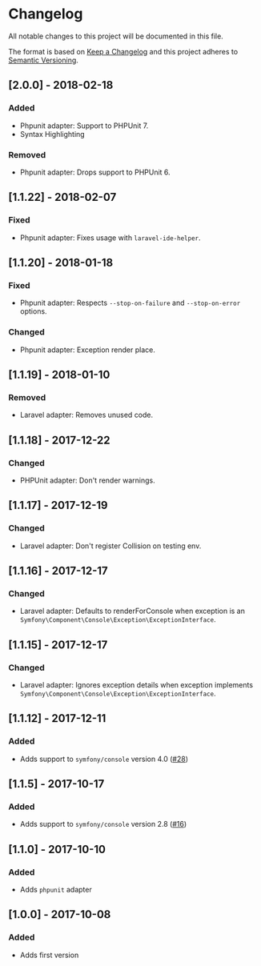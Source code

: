 # Changelog
All notable changes to this project will be documented in this file.

The format is based on [Keep a Changelog](http://keepachangelog.com/)
and this project adheres to [Semantic Versioning](http://semver.org/).

## [2.0.0] - 2018-02-18
### Added
- Phpunit adapter: Support to PHPUnit 7.
- Syntax Highlighting

### Removed
- Phpunit adapter: Drops support to PHPUnit 6.

## [1.1.22] - 2018-02-07
### Fixed
- Phpunit adapter: Fixes usage with `laravel-ide-helper`.

## [1.1.20] - 2018-01-18
### Fixed
- Phpunit adapter: Respects `--stop-on-failure` and `--stop-on-error` options.

### Changed
- Phpunit adapter: Exception render place.

## [1.1.19] - 2018-01-10
### Removed
- Laravel adapter: Removes unused code.

## [1.1.18] - 2017-12-22
### Changed
- PHPUnit adapter: Don't render warnings.

## [1.1.17] - 2017-12-19
### Changed
- Laravel adapter: Don't register Collision on testing env.

## [1.1.16] - 2017-12-17
### Changed
- Laravel adapter: Defaults to renderForConsole when exception is an `Symfony\Component\Console\Exception\ExceptionInterface`.

## [1.1.15] - 2017-12-17
### Changed
- Laravel adapter: Ignores exception details when exception implements `Symfony\Component\Console\Exception\ExceptionInterface`.

## [1.1.12] - 2017-12-11
### Added
- Adds support to `symfony/console` version 4.0 ([#28](https://github.com/nunomaduro/collision/pull/28))

## [1.1.5] - 2017-10-17
### Added
- Adds support to `symfony/console` version 2.8 ([#16](https://github.com/nunomaduro/collision/pull/16))

## [1.1.0] - 2017-10-10
### Added
- Adds `phpunit` adapter

## [1.0.0] - 2017-10-08
### Added
- Adds first version
